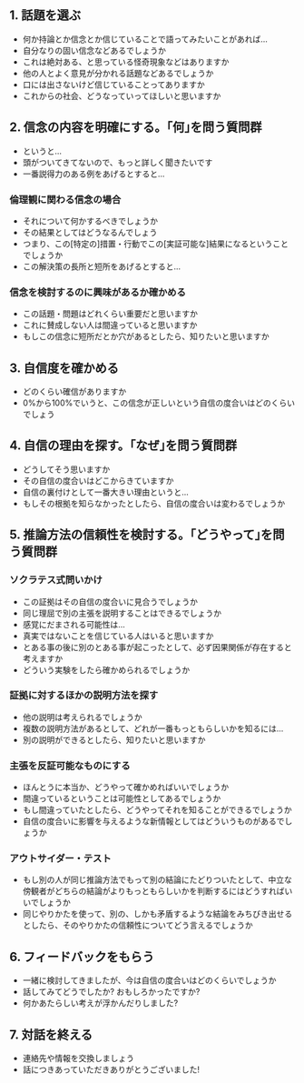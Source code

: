 ## 1. 話題を選ぶ
- 何か持論とか信念とか信じていることで語ってみたいことがあれば...
- 自分なりの固い信念などあるでしょうか
- これは絶対ある、と思っている怪奇現象などはありますか
- 他の人とよく意見が分かれる話題などあるでしょうか
- 口には出さないけど信じていることってありますか
- これからの社会、どうなっていってほしいと思いますか

## 2. 信念の内容を明確にする。｢何｣を問う質問群
- というと...
- 頭がついてきてないので、もっと詳しく聞きたいです
- 一番説得力のある例をあげるとすると...

### 倫理観に関わる信念の場合
- それについて何かするべきでしょうか
- その結果としてはどうなるんでしょう
- つまり、この[特定の]措置・行動でこの[実証可能な]結果になるということでしょうか
- この解決策の長所と短所をあげるとすると...

### 信念を検討するのに興味があるか確かめる
- この話題・問題はどれくらい重要だと思いますか
- これに賛成しない人は間違っていると思いますか
- もしこの信念に短所だとか穴があるとしたら、知りたいと思いますか

## 3. 自信度を確かめる
- どのくらい確信がありますか
- 0%から100%でいうと、この信念が正しいという自信の度合いはどのくらいでしょう

## 4. 自信の理由を探す。｢なぜ｣を問う質問群
- どうしてそう思いますか
- その自信の度合いはどこからきていますか
- 自信の裏付けとして一番大きい理由というと...
- もしその根拠を知らなかったとしたら、自信の度合いは変わるでしょうか

## 5. 推論方法の信頼性を検討する。｢どうやって｣を問う質問群
### ソクラテス式問いかけ
- この証拠はその自信の度合いに見合うでしょうか
- 同じ理屈で別の主張を説明することはできるでしょうか
- 感覚にだまされる可能性は...
- 真実ではないことを信じている人はいると思いますか
- とある事の後に別のとある事が起こったとして、必ず因果関係が存在すると考えますか
- どういう実験をしたら確かめられるでしょうか

### 証拠に対するほかの説明方法を探す
- 他の説明は考えられるでしょうか
- 複数の説明方法があるとして、どれが一番もっともらしいかを知るには...
- 別の説明ができるとしたら、知りたいと思いますか

### 主張を反証可能なものにする
- ほんとうに本当か、どうやって確かめればいいでしょうか
- 間違っているということは可能性としてあるでしょうか
- もし間違っていたとしたら、どうやってそれを知ることができるでしょうか
- 自信の度合いに影響を与えるような新情報としてはどういうものがあるでしょうか

### アウトサイダー・テスト
- もし別の人が同じ推論方法でもって別の結論にたどりついたとして、中立な傍観者がどちらの結論がよりもっともらしいかを判断するにはどうすればいいでしょうか
- 同じやりかたを使って、別の、しかも矛盾するような結論をみちびき出せるとしたら、そのやりかたの信頼性についてどう言えるでしょうか

## 6. フィードバックをもらう
- 一緒に検討してきましたが、今は自信の度合いはどのくらいでしょうか
- 話してみてどうでしたか? おもしろかったですか?
- 何かあたらしい考えが浮かんだりしました?

## 7. 対話を終える
- 連絡先や情報を交換しましょう
- 話につきあっていただきありがとうございました!
